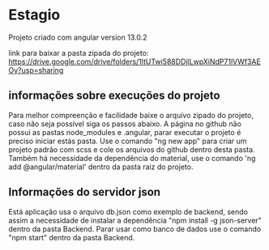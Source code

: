 # Estagio

Projeto criado com angular version 13.0.2

link para baixar a pasta zipada do projeto: https://drive.google.com/drive/folders/1ltUTwi588DDjlLwpXiNdP71lVWf3AEOy?usp=sharing

## informações sobre execuções do projeto

Para melhor compreenção e facilidade baixe o arquivo zipado do projeto, caso não seja possível siga os passos abaixo.
A página no github não possui as pastas node_modules e .angular, parar executar o projeto é preciso iniciar estás pasta.
Use o comando "ng new app" para criar um projeto padrão com scss e cole os arquivos do github dentro desta pasta.
Também há necessidade da dependência do material, use o comando 'ng add @angular/material' dentro da pasta raiz do projeto.

## Informações do servidor json

Está aplicação usa o arquivo db.json como exemplo de backend, sendo assim a necessidade de instalar a dependência "npm install -g json-server" dentro da pasta Backend.
Parar usar como banco de dados use o comando "npm start" dentro da pasta Backend.


